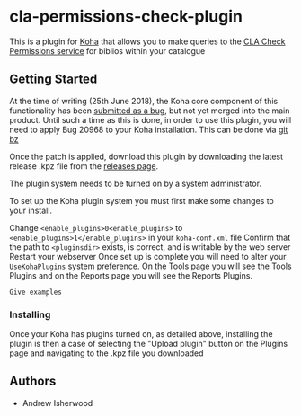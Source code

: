 # cla-permissions-check-plugin

This is a plugin for [Koha](https://koha-community.org/) that allows you to make queries to the [CLA Check Permissions service](https://www.cla.co.uk/check-permissions-start) for biblios within your catalogue

## Getting Started

At the time of writing (25th June 2018), the Koha core component of this functionality has been [submitted as a bug](https://bugs.koha-community.org/bugzilla3/show_bug.cgi?id=20968),
but not yet merged into the main product. Until such a time as this is done, in order to use this plugin, you will need to apply Bug 20968 to your Koha installation. This can be done via [git bz](https://wiki.koha-community.org/wiki/Git_bz_configuration)

Once the patch is applied, download this plugin by downloading the latest release .kpz file from the [releases page](https://github.com/PTFS-Europe/cla-permissions-check-plugin/releases).

The plugin system needs to be turned on by a system administrator.

To set up the Koha plugin system you must first make some changes to your install.

Change `<enable_plugins>0<enable_plugins>` to `<enable_plugins>1</enable_plugins>` in your `koha-conf.xml` file
Confirm that the path to `<pluginsdir>` exists, is correct, and is writable by the web server
Restart your webserver
Once set up is complete you will need to alter your `UseKohaPlugins` system preference. On the Tools page you will see the Tools Plugins and on the Reports page you will see the Reports Plugins.

```
Give examples
```

### Installing

Once your Koha has plugins turned on, as detailed above, installing the plugin is then a case of selecting the "Upload plugin" button on the Plugins page and navigating to the .kpz file you downloaded

## Authors

* Andrew Isherwood
